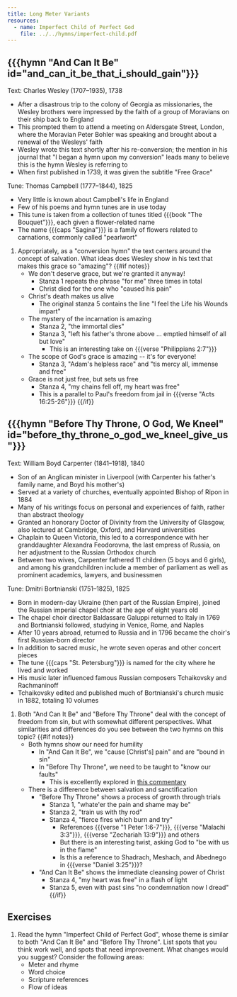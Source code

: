 ```yaml
---
title: Long Meter Variants
resources:
  - name: Imperfect Child of Perfect God
    file: ../../hymns/imperfect-child.pdf
---
```

## {{{hymn "And Can It Be" id="and_can_it_be_that_i_should_gain"}}}

Text: Charles Wesley (1707–1935), 1738
 - After a disastrous trip to the colony of Georgia as missionaries, the Wesley brothers were impressed by the faith of a group of Moravians on their ship back to England
 - This prompted them to attend a meeting on Aldersgate Street, London, where the Moravian Peter Bohler was speaking and brought about a renewal of the Wesleys' faith
 - Wesley wrote this text shortly after his re-conversion; the mention in his journal that "I began a hymn upon my conversion" leads many to believe this is the hymn Wesley is referring to
 - When first published in 1739, it was given the subtitle "Free Grace"

Tune: Thomas Campbell (1777–1844), 1825
 - Very little is known about Campbell's life in England
 - Few of his poems and hymn tunes are in use today
 - This tune is taken from a collection of tunes titled {{{book "The Bouquet"}}}, each given a flower-related name
 - The name {{{caps "Sagina"}}} is a family of flowers related to carnations, commonly called "pearlwort"

1. Appropriately, as a "conversion hymn" the text centers around the concept of salvation. What ideas does Wesley show in his text that makes this grace so "amazing"?
{{#if notes}}
	- We don't deserve grace, but we're granted it anyway!
		- Stanza 1 repeats the phrase "for me" three times in total
		- Christ died for the one who "caused his pain"
	- Christ's death makes us alive
		- The original stanza 5 contains the line "I feel the Life his Wounds impart"
	- The mystery of the incarnation is amazing
		- Stanza 2, "the immortal dies"
		- Stanza 3, "left his father's throne above ... emptied himself of all but love"
			- This is an interesting take on {{{verse "Philippians 2:7"}}}
	- The scope of God's grace is amazing -- it's for everyone!
		- Stanza 3, "Adam's helpless race" and "tis mercy all, immense and free"
	- Grace is not just free, but sets us free
		- Stanza 4, "my chains fell off, my heart was free"
		- This is a parallel to Paul's freedom from jail in {{{verse "Acts 16:25-26"}}}
{{/if}}

## {{{hymn "Before Thy Throne, O God, We Kneel" id="before_thy_throne_o_god_we_kneel_give_us"}}}

Text: William Boyd Carpenter (1841–1918), 1840
 - Son of an Anglican minister in Liverpool (with Carpenter his father's family name, and Boyd his mother's)
 - Served at a variety of churches, eventually appointed Bishop of Ripon in 1884
 - Many of his writings focus on personal and experiences of faith, rather than abstract theology
 - Granted an honorary Doctor of Divinity from the University of Glasgow, also lectured at Cambridge, Oxford, and Harvard universities
 - Chaplain to Queen Victoria, this led to a correspondence with her granddaughter Alexandra Feodorovna, the last empress of Russia, on her adjustment to the Russian Orthodox church
 - Between two wives, Carpenter fathered 11 children (5 boys and 6 girls), and among his grandchildren include a member of parliament as well as prominent academics, lawyers, and businessmen

Tune: Dmitri Bortnianski (1751–1825), 1825
 - Born in modern-day Ukraine (then part of the Russian Empire), joined the Russian imperial chapel choir at the age of eight years old
 - The chapel choir director Baldassare Galuppi returned to Italy in 1769 and Bortnianski followed, studying in Venice, Rome, and Naples
 - After 10 years abroad, returned to Russia and in 1796 became the choir's first Russian-born director
 - In addition to sacred music, he wrote seven operas and other concert pieces
 - The tune {{{caps "St. Petersburg"}}} is named for the city where he lived and worked
 - His music later influenced famous Russian composers Tchaikovsky and Rachmaninoff
 - Tchaikovsky edited and published much of Bortnianski's church music in 1882, totaling 10 volumes

1. Both "And Can It Be" and "Before Thy Throne" deal with the concept of freedom from sin, but with somewhat different perspectives. What similarities and differences do you see between the two hymns on this topic?
{{#if notes}}
	- Both hymns show our need for humility
		- In "And Can It Be", we "cause [Christ's] pain" and are "bound in sin"
		- In "Before Thy Throne", we need to be taught to "know our faults"
			- This is excellently explored in [this commentary](http://protestantconference.org/previous-issues/trinity/william-boyd-carpenters-before-thy-throne-o-god-we-kneel-can-sanctification-ennoble-the-christian/)
	- There is a difference between salvation and sanctification
		- "Before Thy Throne" shows a process of growth through trials
			- Stanza 1, "whate'er the pain and shame may be"
			- Stanza 2, "train us with thy rod"
			- Stanza 4, "fierce fires which burn and try"
				- References {{{verse "1 Peter 1:6-7"}}}, {{{verse "Malachi 3:3"}}}, {{{verse "Zechariah 13:9"}}} and others
				- But there is an interesting twist, asking God to "be with us in the flame"
				- Is this a reference to Shadrach, Meshach, and Abednego in {{{verse "Daniel 3:25"}}}?
		- "And Can It Be" shows the immediate cleansing power of Christ
			- Stanza 4, "my heart was free" in a flash of light
			- Stanza 5, even with past sins "no condemnation now I dread"
{{/if}}

## Exercises

1. Read the hymn "Imperfect Child of Perfect God", whose theme is similar to both "And Can It Be" and "Before Thy Throne". List spots that you think work well, and spots that need improvement. What changes would you suggest? Consider the following areas:
	- Meter and rhyme
	- Word choice
	- Scripture references
	- Flow of ideas
